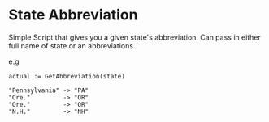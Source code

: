 # State Abbreviation

Simple Script that gives you a given state's abbreviation. Can pass in either full name of state or an abbreviations

e.g
```
actual := GetAbbreviation(state)

"Pennsylvania" -> "PA"
"Ore."         -> "OR"
"Ore."         -> "OR"
"N.H."         -> "NH"
```